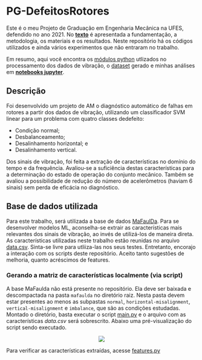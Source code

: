 # PG-DefeitosRotores

Este é o meu Projeto de Graduação em Engenharia Mecânica na UFES, defendido no ano 2021. No [**texto**](thesis.pdf) é apresentada a fundamentação, a metodologia, os materiais e os resultados. Neste repositório há os códigos utilizados e ainda vários experimentos que não entraram no trabalho.

Em resumo, aqui você encontra os [módulos python](src) utlizados no processamento dos dados de vibração, o [dataset](data/data.csv) gerado e minhas análises em [**notebooks jupyter**](homepage.ipynb).

## Descrição

Foi desenvolvido um projeto de AM o diagnóstico automático de falhas em rotores a partir dos dados de vibração, utilizando um classificador SVM linear para um problema com quatro classes dedefeito: 

* Condição normal;
* Desbalanceamento;
* Desalinhamento horizontal; e
* Desalinhamento vertical.

Dos sinais de vibração, foi feita a extração de características no domínio do tempo e da frequência. Avaliou-se a suficiência destas características para a determinação do estado de operação do conjunto mecânico. Também se avaliou a possibilidade de redução do número de acelerômetros (haviam 6 sinais) sem perda de eficácia no diagnóstico.

## Base de dados utilizada

Para este trabalho, será utilizada a base de dados [MaFaulDa](http://www02.smt.ufrj.br/~offshore/mfs/page_01.html#SEC1). Para se desenvolver modelos ML, aconselha-se extrair as características mais relevantes dos sinais de vibração, ao invés de utilizá-los de maneira direta. As características utilizadas neste trabalho estão reunidas no arquivo [data.csv](data/data.csv). Sinta-se livre para utliiza-las nos seus testes. Entretanto, encorajo a interação com os scripts deste repositório. Aceito tanto sugestões de melhoria, quanto acréscimos de features.

### Gerando a matriz de características localmente (via script)

A base MaFaulda não está presente no repositório. Ela deve ser baixada e descompactada na pasta `mafaulda` no diretório raiz. Nesta pasta devem estar presentes ao menos as subpastas `normal`, `horizontal-misalignment`, `vertical-misalignment` e `imbalance`, que são as condições estudadas. Montado o diretório, basta executar o script [main.py](main.py) e o arquivo com as características *data.csv* será sobrescrito. Abaixo uma pré-visualização do script sendo executado.

<p align="center">
  <img src="https://media.giphy.com/media/qreDqbIdpIINndTqZ2/giphy.gif" />
</p>

Para verificar as características extraídas, acesse [features.py](src/features.py)
